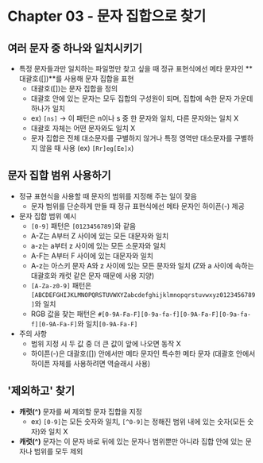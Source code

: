 # Chapter 03 - 문자 집합으로 찾기

## 여러 문자 중 하나와 일치시키기

- 특정 문자들과만 일치하는 파일명만 찾고 싶을 때 정규 표현식에선 메타 문자인 **대괄호([])**를 사용해 문자 집합을 표현
  - 대괄호([])는 문자 집합을 정의
  - 대괄호 안에 있는 문자는 모두 집합의 구성원이 되며, 집합에 속한 문자 가운데 하나가 일치
  - ex) `[ns]` -> 이 패턴은 n이나 s 중 한 문자와 일치, 다른 문자와는 일치 X
  - 대괄호 자체는 어떤 문자와도 일치 X
  - 문자 집합은 전체 대소문자를 구별하지 않거나 특정 영역만 대소문자를 구별하지 않을 때 사용 (ex) `[Rr]eg[Ee]x`)

## 문자 집합 범위 사용하기

- 정규 표현식을 사용할 때 문자의 범위를 지정해 주는 일이 잦음
  - 문자 범위를 단순하게 만들 때 정규 표현식에선 메타 문자인 하이픈(-) 제공
- 문자 집합 범위 예시
  - `[0-9]` 패턴은 `[0123456789]`와 같음
  - A-Z는 A부터 Z 사이에 있는 모든 대문자와 일치
  - a-z는 a부터 z 사이에 있는 모든 소문자와 일치
  - A-F는 A부터 F 사이에 있는 대문자와 일치
  - A-z는 아스키 문자 A와 z 사이에 있는 모든 문자와 일치 (Z와 a 사이에 속하는 대괄호와 캐럿 같은 문자 때문에 사용 지양)
  - `[A-Za-z0-9]` 패턴은 `[ABCDEFGHIJKLMNOPQRSTUVWXYZabcdefghijklmnopqrstuvwxyz0123456789]`와 일치
  - RGB 값을 찾는 패턴은 `#[0-9A-Fa-F][0-9a-fa-f][0-9A-Fa-F][0-9a-fa-f][0-9A-Fa-F]`와 일치`[0-9A-Fa-F]`
- 주의 사항
  - 범위 지정 시 두 값 중 더 큰 값이 앞에 나오면 동작 X
  - 하이픈(-)은 대괄호([]) 안에서만 메타 문자인 특수한 메타 문자 (대괄호 안에서 하이픈 자체를 사용하려면 역슬래시 사용)

## '제외하고' 찾기

- **캐럿(^)** 문자를 써 제외할 문자 집합을 지정
  - ex) `[0-9]`는 모든 숫자와 일치, `[^0-9]`는 정해진 범위 내에 있는 숫자(모든 숫자)와 일치 X
- **캐럿(^)** 문자는 이 문자 바로 뒤에 있는 문자나 범위뿐만 아니라 집합 안에 있는 문자나 범위를 모두 제외
